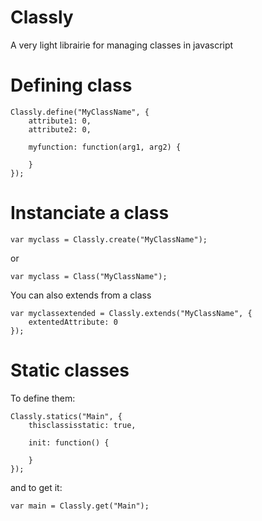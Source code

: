 Classly
=======

A very light librairie for managing classes in javascript


Defining class
========

```
Classly.define("MyClassName", {
	attribute1: 0,
	attribute2: 0,

	myfunction: function(arg1, arg2) {

	}
});
```

Instanciate a class
========

```
var myclass = Classly.create("MyClassName");
```
or
```
var myclass = Class("MyClassName");
```

You can also extends from a class
```
var myclassextended = Classly.extends("MyClassName", {
	extentedAttribute: 0
});
```

Static classes
======

To define them:
```
Classly.statics("Main", {
	thisclassisstatic: true,

	init: function() {

	}
});
```

and to get it:
```
var main = Classly.get("Main");
```